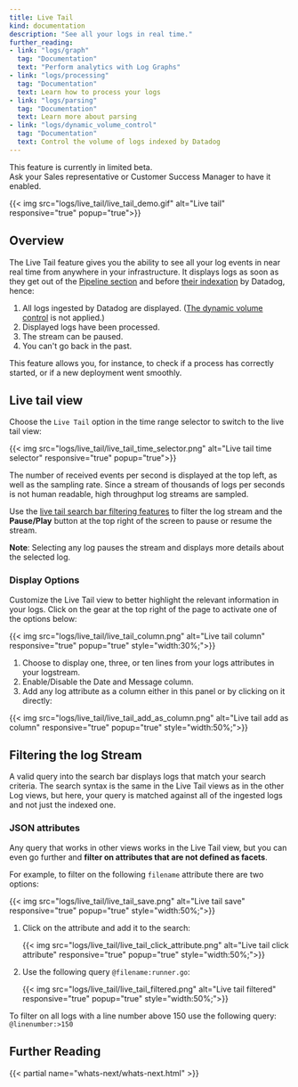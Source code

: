 ```yaml
---
title: Live Tail
kind: documentation
description: "See all your logs in real time."
further_reading:
- link: "logs/graph"
  tag: "Documentation"
  text: "Perform analytics with Log Graphs"
- link: "logs/processing"
  tag: "Documentation"
  text: Learn how to process your logs
- link: "logs/parsing"
  tag: "Documentation"
  text: Learn more about parsing
- link: "logs/dynamic_volume_control"
  tag: "Documentation"
  text: Control the volume of logs indexed by Datadog
---
```


<div class="alert alert-warning">
This feature is currently in limited beta. <br> 
Ask your Sales representative or Customer Success Manager to have it enabled.
</div>

{{< img src="logs/live_tail/live_tail_demo.gif" alt="Live tail" responsive="true" popup="true">}}

## Overview

The Live Tail feature gives you the ability to see all your log events in near real time from anywhere in your infrastructure. It displays logs as soon as they get out of the [Pipeline section][1] and before [their indexation][2] by Datadog, hence: 

1. All logs ingested by Datadog are displayed. ([The dynamic volume control][2] is not applied.)
2. Displayed logs have been processed.
3. The stream can be paused.
4. You can't go back in the past.

This feature allows you, for instance, to check if a process has correctly started, or if a new deployment went smoothly.

## Live tail view

Choose the `Live Tail` option in the time range selector to switch to the live tail view:

{{< img src="logs/live_tail/live_tail_time_selector.png" alt="Live tail time selector" responsive="true" popup="true">}}

The number of received events per second is displayed at the top left, as well as the sampling rate. Since a stream of thousands of logs per seconds is not human readable, high throughput log streams are sampled.

Use the [live tail search bar filtering features](#filtering-the-log-stream) to filter the log stream and the **Pause/Play** button at the top right of the screen to pause or resume the stream.

**Note**: Selecting any log pauses the stream and displays more details about the selected log.

### Display Options

Customize the Live Tail view to better highlight the relevant information in your logs. 
Click on the gear at the top right of the page to activate one of the options below:

{{< img src="logs/live_tail/live_tail_column.png" alt="Live tail column" responsive="true" popup="true" style="width:30%;">}}

1. Choose to display one, three, or ten lines from your logs attributes in your logstream.
2. Enable/Disable the Date and Message column.
3. Add any log attribute as a column either in this panel or by clicking on it directly:

{{< img src="logs/live_tail/live_tail_add_as_column.png" alt="Live tail add as column" responsive="true" popup="true" style="width:50%;">}}

## Filtering the log Stream

A valid query into the search bar displays logs that match your search criteria. 
The search syntax is the same in the Live Tail views as in the other Log views, but here, your query is matched against all of the ingested logs and not just the indexed one.

### JSON attributes

Any query that works in other views works in the Live Tail view, but you can even go further and **filter on attributes that are not defined as facets**.

For example, to filter on the following `filename` attribute there are two options:

{{< img src="logs/live_tail/live_tail_save.png" alt="Live tail save" responsive="true" popup="true" style="width:50%;">}}

1. Click on the attribute and add it to the search: 

    {{< img src="logs/live_tail/live_tail_click_attribute.png" alt="Live tail click attribute" responsive="true" popup="true" style="width:50%;">}}

2. Use the following query  `@filename:runner.go`:

    {{< img src="logs/live_tail/live_tail_filtered.png" alt="Live tail filtered" responsive="true" popup="true" style="width:50%;">}}

To filter on all logs with a line number above 150 use the following query: `@linenumber:>150`

## Further Reading

{{< partial name="whats-next/whats-next.html" >}}

[1]: /logs/processing
[2]: /logs/dynamic_volume_control
[3]: /logs/explore/#Search-bar
